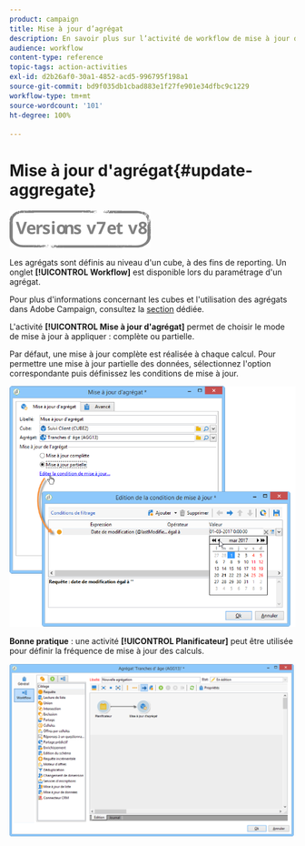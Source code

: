 ```yaml
---
product: campaign
title: Mise à jour d’agrégat
description: En savoir plus sur l’activité de workflow de mise à jour d’agrégat
audience: workflow
content-type: reference
topic-tags: action-activities
exl-id: d2b26af0-30a1-4852-acd5-996795f198a1
source-git-commit: bd9f035db1cbad883e1f27fe901e34dfbc9c1229
workflow-type: tm+mt
source-wordcount: '101'
ht-degree: 100%

---
```


# Mise à jour d&#39;agrégat{#update-aggregate}

![](../../assets/common.svg)

Les agrégats sont définis au niveau d&#39;un cube, à des fins de reporting. Un onglet **[!UICONTROL Workflow]** est disponible lors du paramétrage d&#39;un agrégat.

Pour plus d&#39;informations concernant les cubes et l&#39;utilisation des agrégats dans Adobe Campaign, consultez la [section](../../reporting/using/concepts-and-methodology.md#calculating-and-using-aggregates) dédiée.

L&#39;activité **[!UICONTROL Mise à jour d&#39;agrégat]** permet de choisir le mode de mise à jour à appliquer : complète ou partielle.

Par défaut, une mise à jour complète est réalisée à chaque calcul. Pour permettre une mise à jour partielle des données, sélectionnez l&#39;option correspondante puis définissez les conditions de mise à jour.

![](assets/s_advuser_cube_agregate_05.png)

**Bonne pratique** : une activité **[!UICONTROL Planificateur]** peut être utilisée pour définir la fréquence de mise à jour des calculs.

![](assets/s_advuser_cube_agregate_04.png)

